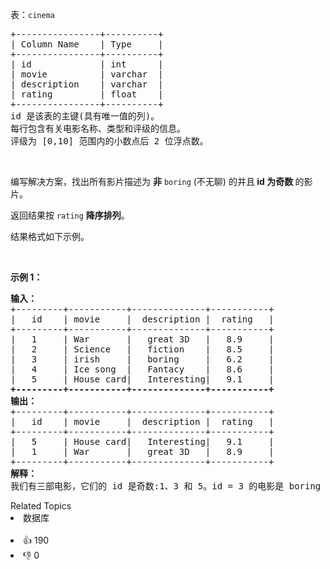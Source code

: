 <p>表：<code>cinema</code></p>

<pre>
+----------------+----------+
| Column Name    | Type     |
+----------------+----------+
| id             | int      |
| movie          | varchar  |
| description    | varchar  |
| rating         | float    |
+----------------+----------+
id 是该表的主键(具有唯一值的列)。
每行包含有关电影名称、类型和评级的信息。
评级为 [0,10] 范围内的小数点后 2 位浮点数。
</pre>

<p>&nbsp;</p>

<p>编写解决方案，找出所有影片描述为&nbsp;<strong>非</strong>&nbsp;<code>boring</code>&nbsp;(不无聊)&nbsp;的并且<strong> id 为奇数&nbsp;</strong>的影片。</p>

<p>返回结果按&nbsp;<code>rating</code>&nbsp;<strong>降序排列</strong>。</p>

<p>结果格式如下示例。</p>

<p>&nbsp;</p>

<p><strong>示例 1：</strong></p>

<pre>
<strong>输入：</strong>
+---------+-----------+--------------+-----------+
|   id    | movie     |  description |  rating   |
+---------+-----------+--------------+-----------+
|   1     | War       |   great 3D   |   8.9     |
|   2     | Science   |   fiction    |   8.5     |
|   3     | irish     |   boring     |   6.2     |
|   4     | Ice song  |   Fantacy    |   8.6     |
|   5     | House card|   Interesting|   9.1     |
<strong>+---------+-----------+--------------+-----------+
输出：</strong>
+---------+-----------+--------------+-----------+
|   id    | movie     |  description |  rating   |
+---------+-----------+--------------+-----------+
|   5     | House card|   Interesting|   9.1     |
|   1     | War       |   great 3D   |   8.9     |
+---------+-----------+--------------+-----------+
<strong>解释：</strong>
我们有三部电影，它们的 id 是奇数:1、3 和 5。id = 3 的电影是 boring 的，所以我们不把它包括在答案中。
</pre>

<div><div>Related Topics</div><div><li>数据库</li></div></div><br><div><li>👍 190</li><li>👎 0</li></div>